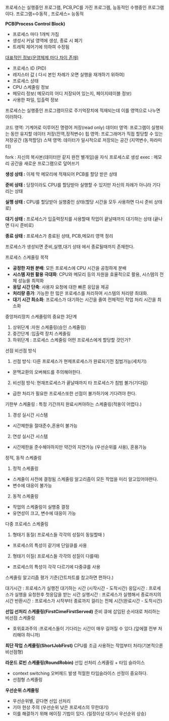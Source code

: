프로세스는 실행중인 프로그램, PCB,PC를 가진 프로그렘, 능동적인 수행중인 프로그램이다.
프로그램=수동적 , 프로세스= 능동적

**PCB(Process Control Block)**
- 프로세스 마다 1개씩 가짐
- 생성시 커널 영역에 생성, 종료 시 폐기
- 트레픽 제어기에 의하여 수정됨

<u>대표적인 정보(운영체제 마다 차이 존재)</u>
- 프로세스 ID (PID)
- 레지스터 값 ( 다시 본인 차례가 오면 실행을 재개하기 위하여)
- 프로세스 상태
- CPU 스케줄링 정보
- 메모리 정보( 메모리의 어디 저장되어 있는지, 페이지테이블 정보)
- 사용한 파일, 입출력 정보

프로세스는 실행중인 프로그램이므로 주기억장치에 적재되는데
이를 영역으로 나누면 이러하다.

코드     영역: 기계어로 이루어진 명령어 저장(read only)
데이터 영역: 프로그램이 실행되는 동안 유지할 데이터 저장(전역,정적변수)
힙        영역: 프로그래머가 직접 할당할 수 있는 저장공간 (동적할당)
스텍     영역: 데이터가 일시적으로 저장되는 공간 (지역변수, 파라미터)



fork : 자신의 복사본(데이터만 같지 완전 별개임)을 자식 프로세스로 생성
exec : 메모리 공간을 새로운 프로그램으로 덮어쓰기   

**생성 상태 :** 이제 막 메모리에 적재되어 PCB를 할당 받은 상태

**준비 상태 :** 당장이라도 CPU를 할당받아 실행할 수 있지만 자신의 차례가 아니라 기다리는 상태

**실행 상태 :** CPU를 할당받아 실행중인 상태(할당 시간을 모두 사용하면 다시 준비 상태로)

**대기 상태 :** 프로세스가 입출력장치를 사용할때 작업이 끝날때까지 대기하는 상태 (끝나면 다시 준비로)

**종료 상태 :** 프로세스가 종료된 상태, PCB,메모리 영역 정리

프로세스가 생성되면 준비,실행,대기 상태 에서 종료될때까지 존재한다.

프로세스 스케줄링 목적
- **공정한 자원 분배**: 모든 프로세스에 CPU 시간을 공정하게 분배
- **시스템 자원 활용 극대화**: CPU와 메모리 등의 자원을 효율적으로 활용, 시스템의 전체 성능을 최적화
- **응답 시간 단축**: 사용자 요청에 대한 빠른 응답을 제공
- **처리량 증가**: 가능한 한 많은 프로세스를 처리하여 시스템의 처리량 최대화.
- **대기 시간 최소화**: 프로세스가 대기하는 시간을 줄여 전체적인 작업 처리 시간을 최소화

중앙처리장치 스케줄링의 중요한 3단계

1. 상위단계 :자원 스케줄링(승인 스케줄링)
2. 중간단계 :입출력 장치 스케줄링
3. 하위단계 : 프로세스 스케줄링 어떤 프로세스에게 할당할 것인가?

선점 비선점 방식
1. 선점 방식: 다른 프로세스가 현제프로세스가 완료되기전 침범가능(세치기)
- 문맥교환의 오버해드를 주의해야한다.

2. 비선점 방식: 현재프로세스가 끝날때까지 타 프로세스가 침범 불가(기다림)
- 급한 처리가 필요한 프로세스또한 선점이 불가하기에 기다려야 한다.

기한부 스케줄링 : 특정 기간까지 완료시켜야하는 스케줄링(적용이 어렵다.)
1. 경성 실시간 시스템 
- 시간제한을 절대준수,혼용이 불가능

2. 연성 실시간 시스템
- 시간제한을 준수해야하지만 약간의 지연가능 (우선순위를 사용), 혼용가능

정적, 동적 스케줄링
1. 정적 스케줄링
- 스케줄이 사전에 결정됨 스케줄링 알고리즘이 모든 작업을 미리 알고있어야한다.
- 변수에  대응이 불가능

2. 동적 스케줄링
- 작업의 스케줄링이 실행중 결정
- 유연성이 크고, 변수에 대응이 가능

다중 프로세스 스케줄링

1. 형태기 동질( 프로세스들 각각의 성질이 동일할때 )
- 프로세스의 특성이 같기에 단일큐를 사용

2. 형태기 이질( 프로세스들 각각의 성질이 다를때)
- 프로세스의 특성이 각각 다르기에 다중큐를 사용

스케줄링 알고리즘 평가 기준(간트차트를 참고하면 편하다.)

대기시간 : 프로세스가 실행전 대기하는 시간 (시작시간 - 도착시간)
응답시간 : 프로세스가 실행을 요청한후 첫응답을 받는 시간
실행시간 : 프로세스가 실행해서 종료까지의 시간
반환시간 : 프로세스가 시작부터 종료까지 걸리는 전체 시간(완료시간 - 도착시간)

**선입 선처리 스케줄링(FirstCimeFirstServed)**
준비 큐에 삽입된 순서대로 처리하는 비선점 스케줄링
- 호위효과주의 :프로세스들이 기다리는 시간이 매우 길어질 수 있다.(앞에껄 전부 처리해야 하니까)

**최단 작업 스케줄링(ShortJobFirst)**
CPU를 조금 사용하는 작업부터 처리(기본적으론 비선점형)

**라운드 로빈 스케줄링(RoundRobin)**
선입 선처리 스케줄링 + 타임 슬라이스
- context switching 오버헤드 발생 적절한 타임슬라이스 선정이 중요하다.
- 선점형 스케줄링

**우선순위 스케줄링**
- 우선순위별, 같다면 선입 선처리 
- 기아 현상 주의 (우선순위 낮은 프로세스의 무한대기)
- 이를 해결하기 위해 에이징 기법이 있다. (일정이상 대기시 우선순위 상승)

